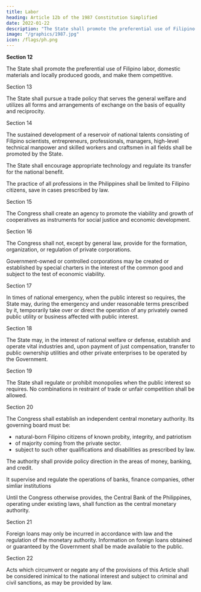 ```yaml
---
title: Labor
heading: Article 12b of the 1987 Constitution Simplified
date: 2022-01-22
description: "The State shall promote the preferential use of Filipino labor, domestic materials and locally produced goods, and make them competitive."
image: "/graphics/1987.jpg"
icon: /flags/ph.png
---
```



**Section 12**

The State shall promote the preferential use of Filipino labor, domestic materials and locally produced goods, and make them competitive.

Section 13

The State shall pursue a trade policy that serves the general welfare and utilizes all forms and arrangements of exchange on the basis of equality and reciprocity.

Section 14

The sustained development of a reservoir of national talents consisting of Filipino scientists, entrepreneurs, professionals, managers, high-level technical manpower and skilled workers and craftsmen in all fields shall be promoted by the State. 

The State shall encourage appropriate technology and regulate its transfer for the national benefit.

The practice of all professions in the Philippines shall be limited to Filipino citizens, save in cases prescribed by law.


Section 15

The Congress shall create an agency to promote the viability and growth of cooperatives as instruments for social justice and economic development.

Section 16

The Congress shall not, except by general law, provide for the formation, organization, or regulation of private corporations. 

Government-owned or controlled corporations may be created or established by special charters in the interest of the common good and subject to the test of economic viability.


Section 17

In times of national emergency, when the public interest so requires, the State may, during the emergency and under reasonable terms prescribed by it, temporarily take over or direct the operation of any privately owned public utility or business affected with public interest.


Section 18

The State may, in the interest of national welfare or defense, establish and operate vital industries and, upon payment of just compensation, transfer to public ownership utilities and other private enterprises to be operated by the Government.


Section 19

The State shall regulate or prohibit monopolies when the public interest so requires. No combinations in restraint of trade or unfair competition shall be allowed.

Section 20

The Congress shall establish an independent central monetary authority. Its governing board must be:
- natural-born Filipino citizens of known probity, integrity, and patriotism
- of majority coming from the private sector. 
- subject to such other qualifications and disabilities as prescribed by law. 

The authority shall provide policy direction in the areas of money, banking, and credit. 

It supervise and regulate the operations of banks, finance companies, other simliar institutions

Until the Congress otherwise provides, the Central Bank of the Philippines, operating under existing laws, shall function as the central monetary authority.


Section 21

Foreign loans may only be incurred in accordance with law and the regulation of the monetary authority. Information on foreign loans obtained or guaranteed by the Government shall be made available to the public.


Section 22

Acts which circumvent or negate any of the provisions of this Article shall be considered inimical to the national interest and subject to criminal and civil sanctions, as may be provided by law.
